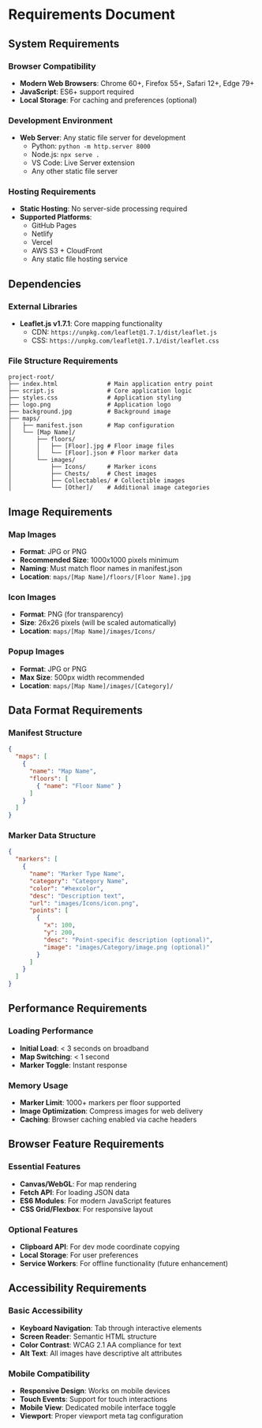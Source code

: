# Requirements Document

## System Requirements

### Browser Compatibility
- **Modern Web Browsers**: Chrome 60+, Firefox 55+, Safari 12+, Edge 79+
- **JavaScript**: ES6+ support required
- **Local Storage**: For caching and preferences (optional)

### Development Environment
- **Web Server**: Any static file server for development
  - Python: `python -m http.server 8000`
  - Node.js: `npx serve .`
  - VS Code: Live Server extension
  - Any other static file server

### Hosting Requirements
- **Static Hosting**: No server-side processing required
- **Supported Platforms**:
  - GitHub Pages
  - Netlify
  - Vercel
  - AWS S3 + CloudFront
  - Any static file hosting service

## Dependencies

### External Libraries
- **Leaflet.js v1.7.1**: Core mapping functionality
  - CDN: `https://unpkg.com/leaflet@1.7.1/dist/leaflet.js`
  - CSS: `https://unpkg.com/leaflet@1.7.1/dist/leaflet.css`

### File Structure Requirements
```
project-root/
├── index.html              # Main application entry point
├── script.js               # Core application logic
├── styles.css              # Application styling
├── logo.png                # Application logo
├── background.jpg          # Background image
├── maps/
│   ├── manifest.json       # Map configuration
│   └── [Map Name]/
│       ├── floors/
│       │   ├── [Floor].jpg # Floor image files
│       │   └── [Floor].json # Floor marker data
│       └── images/
│           ├── Icons/      # Marker icons
│           ├── Chests/     # Chest images
│           ├── Collectables/ # Collectible images
│           └── [Other]/    # Additional image categories
```

## Image Requirements

### Map Images
- **Format**: JPG or PNG
- **Recommended Size**: 1000x1000 pixels minimum
- **Naming**: Must match floor names in manifest.json
- **Location**: `maps/[Map Name]/floors/[Floor Name].jpg`

### Icon Images
- **Format**: PNG (for transparency)
- **Size**: 26x26 pixels (will be scaled automatically)
- **Location**: `maps/[Map Name]/images/Icons/`

### Popup Images
- **Format**: JPG or PNG
- **Max Size**: 500px width recommended
- **Location**: `maps/[Map Name]/images/[Category]/`

## Data Format Requirements

### Manifest Structure
```json
{
  "maps": [
    {
      "name": "Map Name",
      "floors": [
        { "name": "Floor Name" }
      ]
    }
  ]
}
```

### Marker Data Structure
```json
{
  "markers": [
    {
      "name": "Marker Type Name",
      "category": "Category Name",
      "color": "#hexcolor",
      "desc": "Description text",
      "url": "images/Icons/icon.png",
      "points": [
        {
          "x": 100,
          "y": 200,
          "desc": "Point-specific description (optional)",
          "image": "images/Category/image.png (optional)"
        }
      ]
    }
  ]
}
```

## Performance Requirements

### Loading Performance
- **Initial Load**: < 3 seconds on broadband
- **Map Switching**: < 1 second
- **Marker Toggle**: Instant response

### Memory Usage
- **Marker Limit**: 1000+ markers per floor supported
- **Image Optimization**: Compress images for web delivery
- **Caching**: Browser caching enabled via cache headers

## Browser Feature Requirements

### Essential Features
- **Canvas/WebGL**: For map rendering
- **Fetch API**: For loading JSON data
- **ES6 Modules**: For modern JavaScript features
- **CSS Grid/Flexbox**: For responsive layout

### Optional Features
- **Clipboard API**: For dev mode coordinate copying
- **Local Storage**: For user preferences
- **Service Workers**: For offline functionality (future enhancement)

## Accessibility Requirements

### Basic Accessibility
- **Keyboard Navigation**: Tab through interactive elements
- **Screen Reader**: Semantic HTML structure
- **Color Contrast**: WCAG 2.1 AA compliance for text
- **Alt Text**: All images have descriptive alt attributes

### Mobile Compatibility
- **Responsive Design**: Works on mobile devices
- **Touch Events**: Support for touch interactions
- **Mobile View**: Dedicated mobile interface toggle
- **Viewport**: Proper viewport meta tag configuration